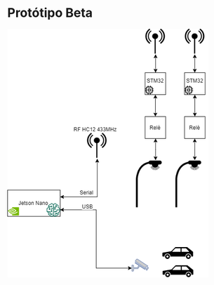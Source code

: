 # Protótipo Beta

![alt text](https://github.com/Ailumi/prototipo-beta/blob/master/etc/solucaoHardware.png?raw=true)
